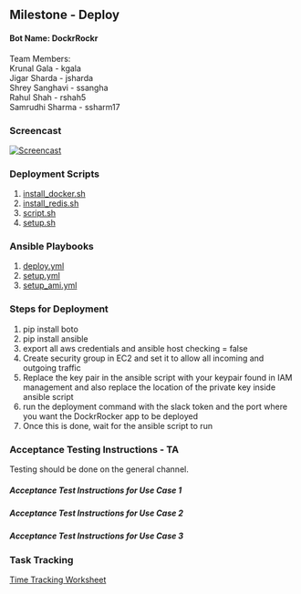## Milestone - Deploy

#### Bot Name: DockrRockr

Team Members: <br/>
Krunal Gala - kgala <br/>
Jigar Sharda - jsharda<br/>
Shrey Sanghavi - ssangha<br/>
Rahul Shah - rshah5<br/>
Samrudhi Sharma - ssharm17<br/>

### Screencast

[![Screencast](https://i1.ytimg.com/vi/GRadbE_9ZZs/default.jpg)](https://youtu.be/GRadbE_9ZZs)

### Deployment Scripts

1. [install_docker.sh](https://github.ncsu.edu/jsharda/DockrRockr/blob/master/deploy/install_docker.sh)
2. [install_redis.sh](https://github.ncsu.edu/jsharda/DockrRockr/blob/master/deploy/install_redis.sh)
3. [script.sh](https://github.ncsu.edu/jsharda/DockrRockr/blob/master/deploy/script.sh)
4. [setup.sh](https://github.ncsu.edu/jsharda/DockrRockr/blob/master/deploy/setup.sh)

### Ansible Playbooks

1. [deploy.yml](https://github.ncsu.edu/jsharda/DockrRockr/blob/master/deploy/deploy.yml)
2. [setup.yml](https://github.ncsu.edu/jsharda/DockrRockr/blob/master/deploy/setup.yml)
3. [setup_ami.yml](https://github.ncsu.edu/jsharda/DockrRockr/blob/master/deploy/setup_ami.yml)

### Steps for Deployment 
1. pip install boto
2. pip install ansible
3. export all aws credentials and ansible host checking = false
4. Create security group in EC2 and set it to allow all incoming and outgoing traffic
5. Replace the key pair in the ansible script with your keypair found in IAM management and also replace the location of the private key inside ansible script
6. run the deployment command with the slack token and the port where you want the DockrRocker app to be deployed
7. Once this is done, wait for the ansible script to run

### Acceptance Testing Instructions - TA

Testing should be done on the general channel.

##### Acceptance Test Instructions for Use Case 1

##### Acceptance Test Instructions for Use Case 2

##### Acceptance Test Instructions for Use Case 3

### Task Tracking

[Time Tracking Worksheet](WORKSHEET.md)



